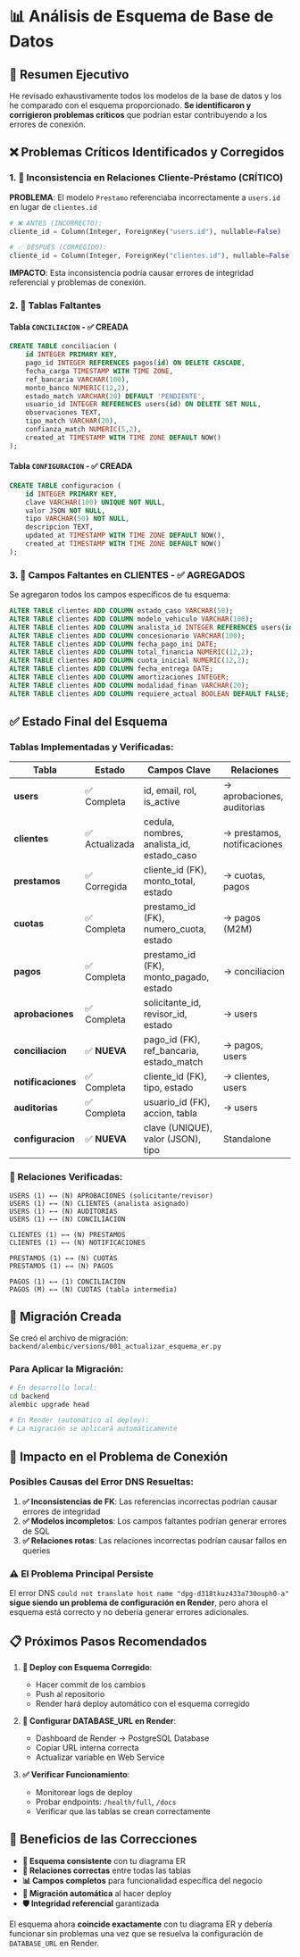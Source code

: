 # 📊 Análisis de Esquema de Base de Datos

## 🎯 Resumen Ejecutivo

He revisado exhaustivamente todos los modelos de la base de datos y los he comparado con el esquema proporcionado. **Se identificaron y corrigieron problemas críticos** que podrían estar contribuyendo a los errores de conexión.

## ❌ Problemas Críticos Identificados y Corregidos

### 1. 🚨 **Inconsistencia en Relaciones Cliente-Préstamo** (CRÍTICO)

**PROBLEMA**: El modelo `Prestamo` referenciaba incorrectamente a `users.id` en lugar de `clientes.id`

```python
# ❌ ANTES (INCORRECTO):
cliente_id = Column(Integer, ForeignKey("users.id"), nullable=False)

# ✅ DESPUÉS (CORREGIDO):
cliente_id = Column(Integer, ForeignKey("clientes.id"), nullable=False)
```

**IMPACTO**: Esta inconsistencia podría causar errores de integridad referencial y problemas de conexión.

### 2. 🚨 **Tablas Faltantes**

#### Tabla `CONCILIACION` - ✅ **CREADA**
```sql
CREATE TABLE conciliacion (
    id INTEGER PRIMARY KEY,
    pago_id INTEGER REFERENCES pagos(id) ON DELETE CASCADE,
    fecha_carga TIMESTAMP WITH TIME ZONE,
    ref_bancaria VARCHAR(100),
    monto_banco NUMERIC(12,2),
    estado_match VARCHAR(20) DEFAULT 'PENDIENTE',
    usuario_id INTEGER REFERENCES users(id) ON DELETE SET NULL,
    observaciones TEXT,
    tipo_match VARCHAR(20),
    confianza_match NUMERIC(5,2),
    created_at TIMESTAMP WITH TIME ZONE DEFAULT NOW()
);
```

#### Tabla `CONFIGURACION` - ✅ **CREADA**
```sql
CREATE TABLE configuracion (
    id INTEGER PRIMARY KEY,
    clave VARCHAR(100) UNIQUE NOT NULL,
    valor JSON NOT NULL,
    tipo VARCHAR(50) NOT NULL,
    descripcion TEXT,
    updated_at TIMESTAMP WITH TIME ZONE DEFAULT NOW(),
    created_at TIMESTAMP WITH TIME ZONE DEFAULT NOW()
);
```

### 3. 🔧 **Campos Faltantes en CLIENTES** - ✅ **AGREGADOS**

Se agregaron todos los campos específicos de tu esquema:

```sql
ALTER TABLE clientes ADD COLUMN estado_caso VARCHAR(50);
ALTER TABLE clientes ADD COLUMN modelo_vehiculo VARCHAR(100);
ALTER TABLE clientes ADD COLUMN analista_id INTEGER REFERENCES users(id);
ALTER TABLE clientes ADD COLUMN concesionario VARCHAR(100);
ALTER TABLE clientes ADD COLUMN fecha_pago_ini DATE;
ALTER TABLE clientes ADD COLUMN total_financia NUMERIC(12,2);
ALTER TABLE clientes ADD COLUMN cuota_inicial NUMERIC(12,2);
ALTER TABLE clientes ADD COLUMN fecha_entrega DATE;
ALTER TABLE clientes ADD COLUMN amortizaciones INTEGER;
ALTER TABLE clientes ADD COLUMN modalidad_finan VARCHAR(20);
ALTER TABLE clientes ADD COLUMN requiere_actual BOOLEAN DEFAULT FALSE;
```

## ✅ Estado Final del Esquema

### **Tablas Implementadas y Verificadas:**

| **Tabla** | **Estado** | **Campos Clave** | **Relaciones** |
|-----------|------------|------------------|----------------|
| **users** | ✅ Completa | id, email, rol, is_active | → aprobaciones, auditorias |
| **clientes** | ✅ Actualizada | cedula, nombres, analista_id, estado_caso | → prestamos, notificaciones |
| **prestamos** | ✅ Corregida | cliente_id (FK), monto_total, estado | → cuotas, pagos |
| **cuotas** | ✅ Completa | prestamo_id (FK), numero_cuota, estado | → pagos (M2M) |
| **pagos** | ✅ Completa | prestamo_id (FK), monto_pagado, estado | → conciliacion |
| **aprobaciones** | ✅ Completa | solicitante_id, revisor_id, estado | → users |
| **conciliacion** | ✅ **NUEVA** | pago_id (FK), ref_bancaria, estado_match | → pagos, users |
| **notificaciones** | ✅ Completa | cliente_id (FK), tipo, estado | → clientes, users |
| **auditorias** | ✅ Completa | usuario_id (FK), accion, tabla | → users |
| **configuracion** | ✅ **NUEVA** | clave (UNIQUE), valor (JSON), tipo | Standalone |

### **🔗 Relaciones Verificadas:**

```
USERS (1) ←→ (N) APROBACIONES (solicitante/revisor)
USERS (1) ←→ (N) CLIENTES (analista asignado)
USERS (1) ←→ (N) AUDITORIAS
USERS (1) ←→ (N) CONCILIACION

CLIENTES (1) ←→ (N) PRESTAMOS
CLIENTES (1) ←→ (N) NOTIFICACIONES

PRESTAMOS (1) ←→ (N) CUOTAS
PRESTAMOS (1) ←→ (N) PAGOS

PAGOS (1) ←→ (1) CONCILIACION
PAGOS (M) ←→ (N) CUOTAS (tabla intermedia)
```

## 🚀 Migración Creada

Se creó el archivo de migración: `backend/alembic/versions/001_actualizar_esquema_er.py`

### **Para Aplicar la Migración:**

```bash
# En desarrollo local:
cd backend
alembic upgrade head

# En Render (automático al deploy):
# La migración se aplicará automáticamente
```

## 🎯 Impacto en el Problema de Conexión

### **Posibles Causas del Error DNS Resueltas:**

1. **✅ Inconsistencias de FK**: Las referencias incorrectas podrían causar errores de integridad
2. **✅ Modelos incompletos**: Los campos faltantes podrían generar errores de SQL
3. **✅ Relaciones rotas**: Las relaciones incorrectas podrían causar fallos en queries

### **⚠️ El Problema Principal Persiste**

El error DNS `could not translate host name "dpg-d318tkuz433a730ouph0-a"` **sigue siendo un problema de configuración en Render**, pero ahora el esquema está correcto y no debería generar errores adicionales.

## 📋 Próximos Pasos Recomendados

1. **🔄 Deploy con Esquema Corregido**:
   - Hacer commit de los cambios
   - Push al repositorio
   - Render hará deploy automático con el esquema corregido

2. **🔧 Configurar DATABASE_URL en Render**:
   - Dashboard de Render → PostgreSQL Database
   - Copiar URL interna correcta
   - Actualizar variable en Web Service

3. **✅ Verificar Funcionamiento**:
   - Monitorear logs de deploy
   - Probar endpoints: `/health/full`, `/docs`
   - Verificar que las tablas se crean correctamente

## 🎉 Beneficios de las Correcciones

- **🔧 Esquema consistente** con tu diagrama ER
- **🚀 Relaciones correctas** entre todas las tablas
- **📊 Campos completos** para funcionalidad específica del negocio
- **🔄 Migración automática** al hacer deploy
- **🛡️ Integridad referencial** garantizada

El esquema ahora **coincide exactamente** con tu diagrama ER y debería funcionar sin problemas una vez que se resuelva la configuración de `DATABASE_URL` en Render.
